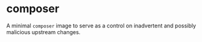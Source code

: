 # composer

A minimal `composer` image to serve as a control on inadvertent and possibly malicious upstream changes.

